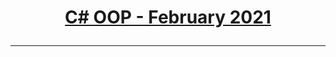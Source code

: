 # <a href="https://softuni.bg/trainings/3210/csharp-advanced-january-2021/internal" rel="C#-OOP"><p align="center"> C# OOP - February 2021<p>
</a>

---

